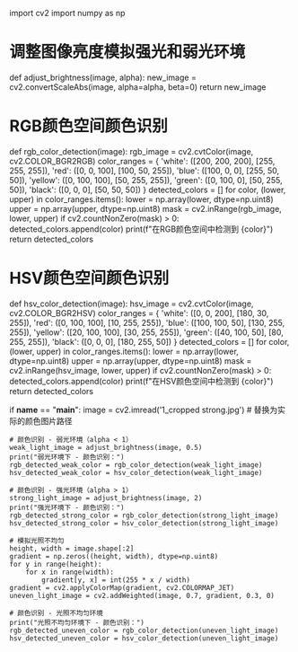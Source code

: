 import cv2
import numpy as np


# 调整图像亮度模拟强光和弱光环境
def adjust_brightness(image, alpha):
    new_image = cv2.convertScaleAbs(image, alpha=alpha, beta=0)
    return new_image


# RGB颜色空间颜色识别
def rgb_color_detection(image):
    rgb_image = cv2.cvtColor(image, cv2.COLOR_BGR2RGB)
    color_ranges = {
        'white': ([200, 200, 200], [255, 255, 255]),
       'red': ([0, 0, 100], [100, 50, 255]),
        'blue': ([100, 0, 0], [255, 50, 50]),
        'yellow': ([0, 100, 100], [50, 255, 255]),
        'green': ([0, 100, 0], [50, 255, 50]),
        'black': ([0, 0, 0], [50, 50, 50])
    }
    detected_colors = []
    for color, (lower, upper) in color_ranges.items():
        lower = np.array(lower, dtype=np.uint8)
        upper = np.array(upper, dtype=np.uint8)
        mask = cv2.inRange(rgb_image, lower, upper)
        if cv2.countNonZero(mask) > 0:
            detected_colors.append(color)
            print(f"在RGB颜色空间中检测到 {color}")
    return detected_colors


# HSV颜色空间颜色识别
def hsv_color_detection(image):
    hsv_image = cv2.cvtColor(image, cv2.COLOR_BGR2HSV)
    color_ranges = {
        'white': ([0, 0, 200], [180, 30, 255]),
       'red': ([0, 100, 100], [10, 255, 255]),
        'blue': ([100, 100, 50], [130, 255, 255]),
        'yellow': ([20, 100, 100], [30, 255, 255]),
        'green': ([40, 100, 50], [80, 255, 255]),
        'black': ([0, 0, 0], [180, 255, 50])
    }
    detected_colors = []
    for color, (lower, upper) in color_ranges.items():
        lower = np.array(lower, dtype=np.uint8)
        upper = np.array(upper, dtype=np.uint8)
        mask = cv2.inRange(hsv_image, lower, upper)
        if cv2.countNonZero(mask) > 0:
            detected_colors.append(color)
            print(f"在HSV颜色空间中检测到 {color}")
    return detected_colors


if __name__ == "__main__":
    image = cv2.imread('1_cropped strong.jpg')  # 替换为实际的颜色图片路径

    # 颜色识别 - 弱光环境（alpha < 1）
    weak_light_image = adjust_brightness(image, 0.5)
    print("弱光环境下 - 颜色识别：")
    rgb_detected_weak_color = rgb_color_detection(weak_light_image)
    hsv_detected_weak_color = hsv_color_detection(weak_light_image)

    # 颜色识别 - 强光环境（alpha > 1）
    strong_light_image = adjust_brightness(image, 2)
    print("强光环境下 - 颜色识别：")
    rgb_detected_strong_color = rgb_color_detection(strong_light_image)
    hsv_detected_strong_color = hsv_color_detection(strong_light_image)

    # 模拟光照不均匀
    height, width = image.shape[:2]
    gradient = np.zeros((height, width), dtype=np.uint8)
    for y in range(height):
        for x in range(width):
            gradient[y, x] = int(255 * x / width)
    gradient = cv2.applyColorMap(gradient, cv2.COLORMAP_JET)
    uneven_light_image = cv2.addWeighted(image, 0.7, gradient, 0.3, 0)

    # 颜色识别 - 光照不均匀环境
    print("光照不均匀环境下 - 颜色识别：")
    rgb_detected_uneven_color = rgb_color_detection(uneven_light_image)
    hsv_detected_uneven_color = hsv_color_detection(uneven_light_image)
